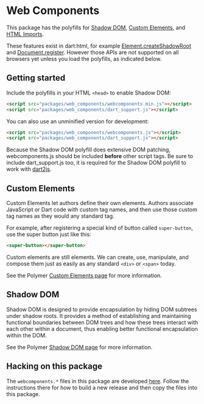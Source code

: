 # Web Components

This package has the polyfills for
[Shadow DOM](http://www.polymer-project.org/platform/shadow-dom.html),
[Custom Elements](http://www.polymer-project.org/platform/custom-elements.html),
and [HTML Imports](http://www.polymer-project.org/platform/html-imports.html).

These features exist in dart:html, for example
[Element.createShadowRoot](https://api.dartlang.org/apidocs/channels/stable/#dart-dom-html.Element@id_createShadowRoot)
and [Document.register](https://api.dartlang.org/apidocs/channels/stable/#dart-dom-html.HtmlDocument@id_register).
However those APIs are not supported on all browsers yet unless you
load the polyfills, as indicated below.

## Getting started

Include the polyfills in your HTML `<head>` to enable Shadow DOM:

```html
<script src="packages/web_components/webcomponents.min.js"></script>
<script src="packages/web_components/dart_support.js"></script>
```

You can also use an unminified version for development:

```html
<script src="packages/web_components/webcomponents.js"></script>
<script src="packages/web_components/dart_support.js"></script>
```

Because the Shadow DOM polyfill does extensive DOM patching, webcomponents.js
should be included **before** other script tags. Be sure to include
dart_support.js too, it is required for the Shadow DOM polyfill to work with
[dart2js](https://www.dartlang.org/docs/dart-up-and-running/contents/ch04-tools-dart2js.html).

## Custom Elements

Custom Elements let authors define their own elements. Authors associate
JavaScript or Dart code with custom tag names, and then use those custom tag
names as they would any standard tag.

For example, after registering a special kind of button called `super-button`,
use the super button just like this:

```html
<super-button></super-button>
```

Custom elements are still elements. We can create, use, manipulate, and compose
them just as easily as any standard `<div>` or `<span>` today.

See the Polymer [Custom Elements page](http://www.polymer-project.org/platform/custom-elements.html)
for more information.

## Shadow DOM

Shadow DOM is designed to provide encapsulation by hiding DOM subtrees under
shadow roots. It provides a method of establishing and maintaining functional
boundaries between DOM trees and how these trees interact with each other within
a document, thus enabling better functional encapsulation within the DOM.

See the Polymer [Shadow DOM page](http://www.polymer-project.org/platform/shadow-dom.html)
for more information.


## Hacking on this package

The `webcomponents.*` files in this package are developed 
[here](https://github.com/Polymer/webcomponentsjs). Follow the instructions
there for how to build a new release and then copy the files into this package.
